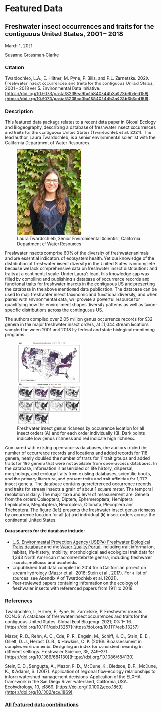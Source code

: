 # Featured Data

## Freshwater insect occurrences and traits for the contiguous United States, 2001 – 2018

March 1, 2021

Susanne Grossman-Clarke

### Citation

Twardochleb, L.A., E. Hiltner, M. Pyne, P. Bills, and P.L. Zarnetske. 2020. Freshwater insect occurrences and traits for the contiguous United States, 2001 – 2018 ver 5. Environmental Data Initiative. [https://doi.org/10.6073/pasta/8238ea9bc15840844b3a023b6b6ed158](https://doi.org/10.6073/pasta/8238ea9bc15840844b3a023b6b6ed158).

### Description

This featured data package relates to a recent data paper in Global Ecology and Biogeography, describing a database of freshwater insect occurrences and traits for the contiguous United States (Twardochleb et al. 2021). The lead author, Laura Twardochleb, is a senior environmental scientist with the California Department of Water Resources.

<figure class="figure_featured">
    <img src="/static/images/featured_data/laura.png" alt="scientist" width="50%">
    <figcaption>Laura Twardochleb, Senior Environmental Scientist, California Department of Water Resources</figcaption>
</figure>

Freshwater insects comprise 60% of the diversity of freshwater animals and are essential indicators of ecosystem health. Yet our knowledge of the distribution of freshwater insect diversity in the United States is incomplete because we lack comprehensive data on freshwater insect distributions and traits at a continental scale. Under Laura’s lead, this knowledge gap was filled by compiling and publishing a database of occurrence records and functional traits for freshwater insects in the contiguous US and presenting the database in the above mentioned data publication. The database can be used to map freshwater insect taxonomic and functional diversity, and when paired with environmental data, will provide a powerful resource for quantifying how the environment shapes diversity patterns as well as taxon-specific distributions across the continguous US.

The authors compiled over 2.05 million genus occurrence records for 932 genera in the major freshwater insect orders, at 51,044 stream locations sampled between 2001 and 2018 by federal and state biological monitoring programs. 

<figure class="figure_featured">
    <img src="/static/images/featured_data/insect-map.png" alt="map of occurence of insects" width="50%">
    <figcaption>Freshwater insect genus richness by occurrence location for all insect orders (A) and for each order individually (B). Dark points indicate low genus richness and red indicate high richness.</figcaption>
</figure>

Compared with existing open‐access databases, the authors tripled the number of occurrence records and locations and added records for 118 genera, nearly doubled the number of traits for 11 trait groups and added traits for 180 genera that were not available from open‐access databases. In the database, information is assembled on life history, dispersal, morphology, and ecology traits from existing databases, scientific books, and the primary literature, and present traits and trait affinities for 1,072 insect genera. The database contains georeferenced occurrence records and traits for
stream insects a grain of about 1 square meter. The temporal resolution is daily. The major taxa and level of measurement are: Genera from the orders Coleoptera, Diptera, Ephemeroptera, Hemiptera, Lepidoptera, Megaloptera, Neuroptera, Odonata, Plecoptera and Trichoptera. The figure (left) presents the freshwater insect genus richness by occurrence location for all (a) and individual (b) insect orders across the continental United States.

#### Data sources for the database include:

- [U.S. Environmental Protection Agency (USEPA) Freshwater Biological Traits database](https://www.epa.gov/risk/freshwater-biological-traits-database-traits) and the [Water Quality Portal](https://www.waterqualitydata.us/), including trait information, habitat, life‐history, mobility, morphological and ecological trait data for 1,343 North American macroinvertebrate genera, including freshwater insects, molluscs and arachnids.
- Unpublished trait data compiled in 2014 for a Californian project on stream hydrology (Mazor et al., [2016](https://onlinelibrary.wiley.com/doi/10.1111/geb.13257#geb13257-bib-0026); Stein et al., [2017](https://onlinelibrary.wiley.com/doi/10.1111/geb.13257#geb13257-bib-0047)). For a list of sources, see Apendix A of Twardochleb et al. (2021).
- Peer‐reviewed papers containing information on the ecology of freshwater insects with referenced papers from 1911 to 2018. 

### References

Twardochleb, L, Hiltner, E, Pyne, M, Zarnetske, P. Freshwater insects CONUS: A database of freshwater insect occurrences and traits for the contiguous United States. Global Ecol Biogeogr. 2021; 00: 1– 16. [https://doi.org/10.1111/geb.13257](https://doi.org/10.1111/geb.13257)

Mazor, R. D., Rehn, A. C., Ode, P. R., Engeln, M., Schiff, K. C., Stein, E. D., Gillett, D. J., Herbst, D. B., & Hawkins, C. P. (2016). Bioassessment in complex environments: Designing an index for consistent meaning in different settings. Freshwater Science, 35, 249–271. [https://doi.org/10.1086/684130](https://doi.org/10.1086/684130)

Stein, E. D., Sengupta, A., Mazor, R. D., McCune, K., Bledsoe, B. P., McCune, K., & Adams, S. (2017). Application of regional flow‐ecology relationships to inform watershed management decisions: Application of the ELOHA framework in the San Diego River watershed, California, USA. Ecohydrology, 10, e1869. [https://doi.org/10.1002/eco.1869](https://doi.org/10.1002/eco.1869)

### [All featured data contributions](/templates/featured_data/featured-grid)
